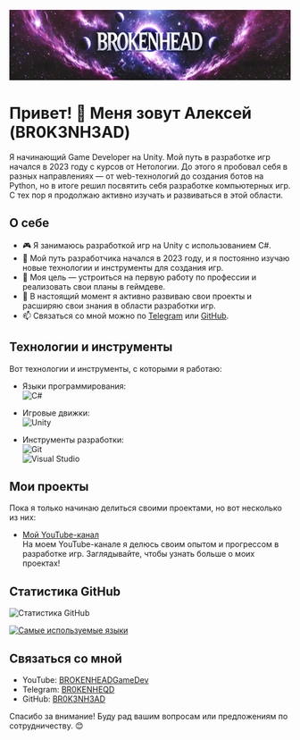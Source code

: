 [![Header](https://github.com/BR0K3NH3AD/BR0K3NH3AD/blob/main/assets/Banner.jpg)](https://www.youtube.com/@BROKENHEADGameDev)

# Привет! 👋 Меня зовут Алексей (BR0K3NH3AD)

Я начинающий Game Developer на Unity. Мой путь в разработке игр начался в 2023 году с курсов от Нетологии. До этого я пробовал себя в разных направлениях — от web-технологий до создания ботов на Python, но в итоге решил посвятить себя разработке компьютерных игр. С тех пор я продолжаю активно изучать и развиваться в этой области.

## О себе

- 🎮 Я занимаюсь разработкой игр на Unity с использованием C#.
- 📅 Мой путь разработчика начался в 2023 году, и я постоянно изучаю новые технологии и инструменты для создания игр.
- 🚀 Моя цель — устроиться на первую работу по профессии и реализовать свои планы в геймдеве.
- 🎯 В настоящий момент я активно развиваю свои проекты и расширяю свои знания в области разработки игр.
- 📫 Связаться со мной можно по [Telegram](https://t.me/BR0KENHEAD) или [GitHub](https://github.com/BR0K3NH3AD).

## Технологии и инструменты

Вот технологии и инструменты, с которыми я работаю:

- Языки программирования:  
  ![C#](https://img.shields.io/badge/-C%23-333?style=flat&logo=c-sharp)
  
- Игровые движки:  
  ![Unity](https://img.shields.io/badge/-Unity-333?style=flat&logo=unity)

- Инструменты разработки:  
  ![Git](https://img.shields.io/badge/-Git-333?style=flat&logo=git)  
  ![Visual Studio](https://img.shields.io/badge/-Visual_Studio-333?style=flat&logo=visual-studio)

## Мои проекты

Пока я только начинаю делиться своими проектами, но вот несколько из них:

- [Мой YouTube-канал](https://www.youtube.com/@BROKENHEADGameDev)  
  На моем YouTube-канале я делюсь своим опытом и прогрессом в разработке игр. Заглядывайте, чтобы узнать больше о моих проектах!

## Статистика GitHub

![Статистика GitHub](https://github-readme-stats.vercel.app/api?username=BR0K3NH3AD&show_icons=true&theme=radical)

[![Самые используемые языки](https://github-readme-stats.vercel.app/api/top-langs/?username=BR0K3NH3AD&layout=compact&theme=radical)](https://github.com/anuraghazra/github-readme-stats)

## Связаться со мной

- YouTube: [BROKENHEADGameDev](https://www.youtube.com/@BROKENHEADGameDev)
- Telegram: [BR0KENHEQD](https://t.me/BR0KENHEAD)
- GitHub: [BR0K3NH3AD](https://github.com/BR0K3NH3AD)

Спасибо за внимание! Буду рад вашим вопросам или предложениям по сотрудничеству. 😊